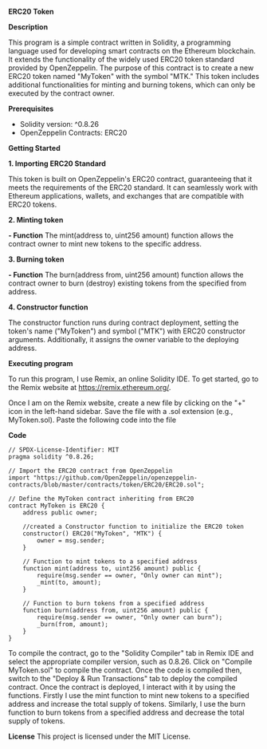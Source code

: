 **ERC20 Token**

**Description**

This program is a simple contract written in Solidity, a programming language used for developing smart contracts on the Ethereum blockchain. It extends the functionality of the widely used ERC20 token standard provided by OpenZeppelin. The purpose of this contract is to create a new ERC20 token named "MyToken" with the symbol "MTK." This token includes additional functionalities for minting and burning tokens, which can only be executed by the contract owner.

**Prerequisites**

- Solidity version: ^0.8.26
- OpenZeppelin Contracts: ERC20

 **Getting Started**

**1. Importing ERC20 Standard** 

This token is built on OpenZeppelin's ERC20 contract, guaranteeing that it meets the requirements of the ERC20 standard. It can seamlessly work with Ethereum applications, wallets, and exchanges that are compatible with ERC20 tokens.

**2. Minting token** 

**- Function** The mint(address to, uint256 amount) function allows the contract owner to mint new tokens to the specific address.

**3. Burning token**

**- Function** The burn(address from, uint256 amount) function allows the contract owner to burn (destroy) existing tokens from the specified from address.

**4. Constructor function** 

The constructor function runs during contract deployment, setting the token's name ("MyToken") and symbol ("MTK") with ERC20 constructor arguments. Additionally, it assigns the owner variable to the deploying address.

**Executing program**

To run this program, I use Remix, an online Solidity IDE. To get started, go to the Remix website at https://remix.ethereum.org/.

Once I am on the Remix website, create a new file by clicking on the "+" icon in the left-hand sidebar. Save the file with a .sol extension (e.g., MyToken.sol). Paste the following code into the file

**Code**
```
// SPDX-License-Identifier: MIT
pragma solidity ^0.8.26;

// Import the ERC20 contract from OpenZeppelin
import "https://github.com/OpenZeppelin/openzeppelin-contracts/blob/master/contracts/token/ERC20/ERC20.sol";

// Define the MyToken contract inheriting from ERC20
contract MyToken is ERC20 {
    address public owner; 

    //created a Constructor function to initialize the ERC20 token 
    constructor() ERC20("MyToken", "MTK") {
        owner = msg.sender; 
    }

    // Function to mint tokens to a specified address 
    function mint(address to, uint256 amount) public {
        require(msg.sender == owner, "Only owner can mint"); 
        _mint(to, amount); 
    }

    // Function to burn tokens from a specified address
    function burn(address from, uint256 amount) public {
        require(msg.sender == owner, "Only owner can burn"); 
        _burn(from, amount); 
    }
}
```


To compile the contract, go to the "Solidity Compiler" tab in Remix IDE and select the appropriate compiler version, such as 0.8.26. Click on "Compile MyToken.sol" to compile the contract. Once the code is compiled then, switch to the "Deploy & Run Transactions" tab to deploy the compiled contract. Once the contract is deployed, I interact with it by using the functions. 
Firstly I use the mint function to mint new tokens to a specified address and increase the total supply of tokens. Similarly, I use the burn function to burn tokens from a specified address and decrease the total supply of tokens.

**License** This project is licensed under the MIT License.

